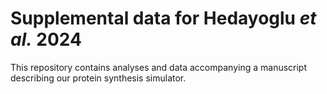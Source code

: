 # Supplemental data for Hedayoglu *et al.* 2024
This repository contains analyses and data accompanying a manuscript describing our protein synthesis simulator.
